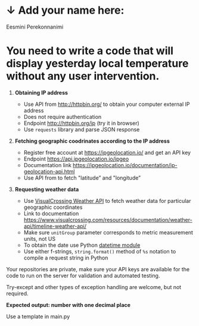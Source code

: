 # &#8595; Add your name here:
Eesmini Perekonnanimi

# You need to write a code that will display yesterday local temperature without any user intervention.

1. **Obtaining IP address**
    * Use API from http://httpbin.org/ to obtain your computer external IP address
    * Does not require authentication
    * Endpoint http://httpbin.org/ip (try it in browser)
    * Use ```requests``` library and parse JSON response

2. **Fetching geographic coodrinates according to the IP address**
    * Register free account at https://ipgeolocation.io/ and get an API key
    * Endpoint https://api.ipgeolocation.io/ipgeo
    * Documentation link https://ipgeolocation.io/documentation/ip-geolocation-api.html
    * Use API from to fetch "latitude” and "longitude”

3. **Requesting weather data**
    * Use  [VisualCrossing Weather API](https://www.visualcrossing.com/weather-api) to fetch weather data for particular geographic coordinates
    * Link to documentation https://www.visualcrossing.com/resources/documentation/weather-api/timeline-weather-api/
    * Make sure ```unitGroup``` parameter corresponds to metric measurement units, not US
    * To obtain the date use Python [datetime module](https://docs.python.org/3/library/datetime.html)
    * Use either f-strings, ```string.format()``` method of ```%s``` notation to compile a request string in Python



Your repositories are private, make sure your API keys are available for the code to run on the server for validation and automated testing.

Try-except and other types of exception handling are welcome, but not required.

**Expected output: number with one decimal place**

Use a template in main.py

